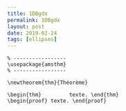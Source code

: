 ```yaml
---
title: 1DBgdx
permalink: 1DBgdx
layout: post
date: 2019-02-24
tags: [ellipses]
---
```


```latex% Dans le préambule
% -----------------
\usepackage{amsthm}
% -----------------

\newtheorem{thm}{Théorème}

\begin{thm}         texte. \end{thm}
\begin{proof} texte. \end{proof}
```